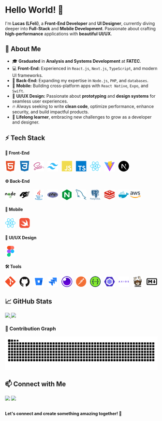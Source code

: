 # Hello World! 👋  

I'm **Lucas (LFeli)**, a **Front-End Developer** and **UI Designer**, currently diving deeper into **Full-Stack** and **Mobile Development**. Passionate about crafting **high-performance** applications with **beautiful UI/UX**.  

## 🚀 About Me  
- 🎓 **Graduated** in **Analysis and Systems Development** at **FATEC**.  
- 💻 **Front-End:** Experienced in `React.js`, `Next.js`, `TypeScript`, and modern UI frameworks.  
- 🔗 **Back-End:** Expanding my expertise in `Node.js`, `PHP`, and `databases`.  
- 📱 **Mobile:** Building cross-platform apps with `React Native`, `Expo`, and `Swift`.  
- 🎨 **UI/UX Design:** Passionate about **prototyping** and **design systems** for seamless user experiences.  
- 🔥 Always seeking to write **clean code**, optimize performance, enhance security, and build impactful products.  
- 🎯 **Lifelong learner**, embracing new challenges to grow as a developer and designer.  

## ⚡ Tech Stack  

#### 🎨 Front-End  
<div align="left">
  <img src="https://raw.githubusercontent.com/devicons/devicon/master/icons/html5/html5-plain.svg" height="35" /> &nbsp;
  <img src="https://raw.githubusercontent.com/devicons/devicon/master/icons/css3/css3-plain.svg" height="35" /> &nbsp;
  <img src="https://raw.githubusercontent.com/devicons/devicon/master/icons/sass/sass-original.svg" height="35" /> &nbsp;
  <img src="https://raw.githubusercontent.com/devicons/devicon/master/icons/tailwindcss/tailwindcss-original.svg" height="35" /> &nbsp;
  <img src="https://raw.githubusercontent.com/devicons/devicon/master/icons/javascript/javascript-plain.svg" height="35" /> &nbsp;
  <img src="https://raw.githubusercontent.com/devicons/devicon/master/icons/typescript/typescript-original.svg" height="35" /> &nbsp;
  <img src="https://raw.githubusercontent.com/devicons/devicon/master/icons/react/react-original.svg" height="35" /> &nbsp;
  <img src="https://raw.githubusercontent.com/devicons/devicon/master/icons/vitejs/vitejs-original.svg" height="35" /> &nbsp;
  <img src="https://raw.githubusercontent.com/devicons/devicon/master/icons/nextjs/nextjs-original.svg" height="35" />
</div>

#### ⚙️ Back-End  
<div align="left">
  <img src="https://raw.githubusercontent.com/devicons/devicon/master/icons/nodejs/nodejs-original-wordmark.svg" height="35" /> &nbsp;
  <img src="https://raw.githubusercontent.com/devicons/devicon/ca28c779441053191ff11710fe24a9e6c23690d6/icons/fastify/fastify-original.svg" height="35" /> &nbsp;
  <img src="https://raw.githubusercontent.com/devicons/devicon/master/icons/java/java-original.svg" height="35" /> &nbsp;
  <img src="https://raw.githubusercontent.com/devicons/devicon/master/icons/php/php-original.svg" height="35" /> &nbsp;
  <img src="https://raw.githubusercontent.com/devicons/devicon/master/icons/nginx/nginx-original.svg" height="35" /> &nbsp;
  <img src="https://raw.githubusercontent.com/devicons/devicon/master/icons/mysql/mysql-original.svg" height="35" /> &nbsp;
  <img src="https://raw.githubusercontent.com/devicons/devicon/master/icons/postgresql/postgresql-plain-wordmark.svg" height="35" /> &nbsp;
  <img src="https://raw.githubusercontent.com/devicons/devicon/master/icons/redis/redis-plain.svg" height="35" /> &nbsp;
  <img src="https://raw.githubusercontent.com/devicons/devicon/master/icons/docker/docker-plain.svg" height="35" />
  <img src="https://raw.githubusercontent.com/devicons/devicon/ca28c779441053191ff11710fe24a9e6c23690d6/icons/amazonwebservices/amazonwebservices-original-wordmark.svg" height="35" />
</div>

#### 📱 Mobile  
<div align="left">
  <img src="https://raw.githubusercontent.com/devicons/devicon/master/icons/react/react-original.svg" height="35" /> &nbsp;
  <img src="https://raw.githubusercontent.com/devicons/devicon/master/icons/swift/swift-original.svg" height="35" />
</div>

#### 🎨 UI/UX Design  
<div align="left">
  <img src="https://raw.githubusercontent.com/devicons/devicon/master/icons/figma/figma-original.svg" height="35" />
</div>

#### 🛠️ Tools  
<div align="left">
  <img src="https://raw.githubusercontent.com/devicons/devicon/master/icons/git/git-plain.svg" height="35" /> &nbsp;
  <img src="https://raw.githubusercontent.com/devicons/devicon/master/icons/github/github-original.svg" height="35" /> &nbsp;
  <img src="https://raw.githubusercontent.com/devicons/devicon/master/icons/bitbucket/bitbucket-original.svg" height="35" /> &nbsp;
  <img src="https://raw.githubusercontent.com/devicons/devicon/master/icons/jira/jira-original.svg" height="35" /> &nbsp;
  <img src="https://raw.githubusercontent.com/devicons/devicon/master/icons/insomnia/insomnia-original.svg" height="35" /> &nbsp;
  <img src="https://raw.githubusercontent.com/devicons/devicon/master/icons/postman/postman-plain.svg" height="35" /> &nbsp;
  <img src="https://raw.githubusercontent.com/devicons/devicon/master/icons/swagger/swagger-original.svg" height="35" /> &nbsp;
  <img src="https://raw.githubusercontent.com/devicons/devicon/master/icons/eslint/eslint-original.svg" height="35" /> &nbsp;
  <img src="https://raw.githubusercontent.com/devicons/devicon/master/icons/axios/axios-plain-wordmark.svg" height="35" /> &nbsp;
  <img src="https://raw.githubusercontent.com/devicons/devicon/master/icons/composer/composer-original.svg" height="35" /> &nbsp;
  <img src="https://raw.githubusercontent.com/devicons/devicon/master/icons/markdown/markdown-original.svg" height="35" />
</div>

## 📈 GitHub Stats  
<div>
  <a href="https://github.com/LFeli">
    <img height="180em" src="https://github-readme-stats.vercel.app/api?username=LFeli&show_icons=true&theme=github_dark&include_all_commits=true&count_private=true"/>
    <img height="180em" src="https://github-readme-stats.vercel.app/api/top-langs/?username=LFeli&layout=compact&langs_count=7&theme=github_dark"/>
  </a>
</div>

### 🎉 Contribution Graph  
<picture>
  <source media="(prefers-color-scheme: dark)" srcset="https://raw.githubusercontent.com/LFeli/Lfeli/output/github-contribution-grid-snake-dark.svg">
  <source media="(prefers-color-scheme: light)" srcset="https://raw.githubusercontent.com/LFeli/Lfeli/output/github-contribution-grid-snake.svg">
  <img alt="GitHub contribution graph animation" src="https://raw.githubusercontent.com/LFeli/Lfeli/output/github-contribution-grid-snake.svg">
</picture>

## 📫 Connect with Me  
<div>
  <a href="https://www.linkedin.com/in/lf-araujo/" target="_blank"><img src="https://img.shields.io/badge/LinkedIn-0077B5?style=for-the-badge&logo=linkedin&logoColor=white"></a>
  <a href="https://open.spotify.com/user/lfelipe233?si=fb7db3b0fd2441fa" target="_blank"><img src="https://img.shields.io/badge/Spotify-1ED760?&style=for-the-badge&logo=spotify&logoColor=white"></a>
</div>
<br />

**Let's connect and create something amazing together! 🚀**
